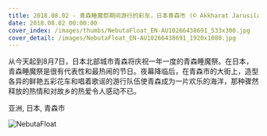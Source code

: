 ```yaml
---
title: 2018.08.02 - 青森睡魔祭期间游行的彩车，日本青森市 (© Akkharat Jarusilawong/Shutterstock)
date: 2018.08.02 00:00:00
cover_index: /images/thumbs/NebutaFloat_EN-AU10266438691_533x300.jpg
cover_detail: /images/NebutaFloat_EN-AU10266438691_1920x1080.jpg
---
```


从今天起到8月7日，日本北部城市青森将庆祝一年一度的青森睡魔祭。在日本，青森睡魔祭是很有代表性和最热闹的节日。夜幕降临后，在青森市的大街上，造型各异的鲜艳五彩花车和唱着歌谣的游行队伍使青森成为一片欢乐的海洋，那种骤然释放的热情和对故乡的热爱令人感动不已。

亚洲, 日本, 青森市

![NebutaFloat](/images/NebutaFloat_EN-AU10266438691_1920x1080.jpg)

